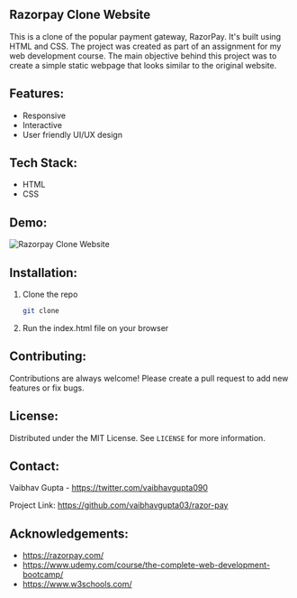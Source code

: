
## Razorpay Clone Website
This is a clone of the popular payment gateway, RazorPay. It's built using HTML and CSS.
The project was created as part of an assignment for my web development course. The main objective behind this project was to create a simple static webpage that looks similar to the original website.

## Features:
- Responsive
- Interactive
- User friendly UI/UX design

## Tech Stack:
- HTML
- CSS

## Demo:
![Razorpay Clone Website](https://vaibhavgupta03.github.io/razor-pay/)

## Installation:
1. Clone the repo
   ```sh
   git clone
    ```
2. Run the index.html file on your browser

## Contributing:
Contributions are always welcome! Please create a pull request to add new features or fix bugs.

## License:
Distributed under the MIT License. See `LICENSE` for more information.

## Contact:
Vaibhav Gupta - https://twitter.com/vaibhavgupta090

Project Link:
https://github.com/vaibhavgupta03/razor-pay

## Acknowledgements:
- https://razorpay.com/
- https://www.udemy.com/course/the-complete-web-development-bootcamp/
- https://www.w3schools.com/


